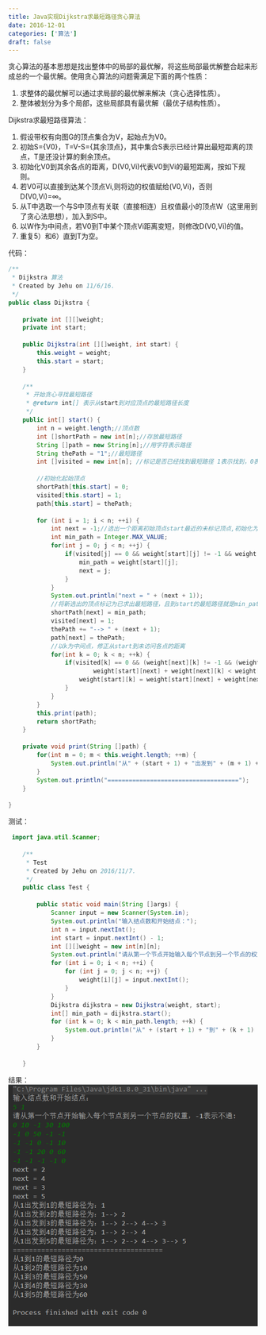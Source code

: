 ```yaml
---
title: Java实现Dijkstra求最短路径贪心算法
date: 2016-12-01
categories: ['算法']
draft: false
---
```


贪心算法的基本思想是找出整体中的局部的最优解，将这些局部最优解整合起来形成总的一个最优解。使用贪心算法的问题需满足下面的两个性质：

  1. 求整体的最优解可以通过求局部的最优解来解决（贪心选择性质）。
  2. 整体被划分为多个局部，这些局部具有最优解（最优子结构性质）。

Dijkstra求最短路径算法：

  1. 假设带权有向图G的顶点集合为V，起始点为V0。
  2. 初始S={V0}，T=V-S={其余顶点}，其中集合S表示已经计算出最短距离的顶点，T是还没计算的剩余顶点。
  3. 初始化V0到其余各点的距离，D(V0,Vi)代表V0到Vi的最短距离，按如下规则。
  4. 若V0可以直接到达某个顶点Vi,则将边的权值赋给(V0,Vi)，否则D(V0,Vi)=∞。
  5. 从T中选取一个与S中顶点有关联（直接相连）且权值最小的顶点W（这里用到了贪心法思想），加入到S中。
  6. 以W作为中间点，若V0到T中某个顶点Vi距离变短，则修改D(V0,Vi)的值。
  7. 重复5）和6）直到T为空。

代码：

```java
/**
 * Dijkstra 算法
 * Created by Jehu on 11/6/16.
 */
public class Dijkstra {

    private int [][]weight;
    private int start;

    public Dijkstra(int [][]weight, int start) {
        this.weight = weight;
        this.start = start;
    }

    /**
     * 开始贪心寻找最短路径
     * @return int[] 表示从start到对应顶点的最短路径长度
     */
    public int[] start() {
        int n = weight.length;//顶点数
        int []shortPath = new int[n];//存放最短路径
        String []path = new String[n];//用字符表示路径
        String thePath = "1";//最短路径
        int []visited = new int[n]; //标记是否已经找到最短路径 1表示找到，0表示未找到

        //初始化起始顶点
        shortPath[this.start] = 0;
        visited[this.start] = 1;
        path[this.start] = thePath;

        for (int i = 1; i < n; ++i) {
            int next = -1;//选出一个距离初始顶点start最近的未标记顶点,初始化为-1
            int min_path = Integer.MAX_VALUE;
            for(int j = 0; j < n; ++j) {
                if(visited[j] == 0 && weight[start][j] != -1 && weight[start][j] < min_path) {
                    min_path = weight[start][j];
                    next = j;
                }
            }
            System.out.println("next = " + (next + 1));
            //将新选出的顶点标记为已求出最短路径，且到start的最短路径就是min_path
            shortPath[next] = min_path;
            visited[next] = 1;
            thePath += "--> " + (next + 1);
            path[next] = thePath;
            //以k为中间点，修正从start到未访问各点的距离
            for(int k = 0; k < n; ++k) {
                if(visited[k] == 0 && (weight[next][k] != -1 && (weight[start][k] == -1 ||
                        weight[start][next] + weight[next][k] < weight[start][k]))){
                    weight[start][k] = weight[start][next] + weight[next][k];
                }
            }
        }
        this.print(path);
        return shortPath;
    }

    private void print(String []path) {
        for(int m = 0; m < this.weight.length; ++m) {
            System.out.println("从" + (start + 1) + "出发到" + (m + 1) + "的最短路径为：" + path[m]);
        }
        System.out.println("=====================================");
    }

}
```
测试：


```java
 import java.util.Scanner;
    
    /**
     * Test
     * Created by Jehu on 2016/11/7.
     */
    public class Test {
    
        public static void main(String []args) {
            Scanner input = new Scanner(System.in);
            System.out.println("输入结点数和开始结点：");
            int n = input.nextInt();
            int start = input.nextInt() - 1;
            int [][]weight = new int[n][n];
            System.out.println("请从第一个节点开始输入每个节点到另一个节点的权重，-1表示不通:");
            for (int i = 0; i < n; ++i) {
                for (int j = 0; j < n; ++j) {
                    weight[i][j] = input.nextInt();
                }
            }
            Dijkstra dijkstra = new Dijkstra(weight, start);
            int[] min_path = dijkstra.start();
            for (int k = 0; k < min_path.length; ++k) {
                System.out.println("从" + (start + 1) + "到" + (k + 1) + "的最短路径为" + min_path[k]);
            }
        }
    
    }
```

结果：
![](./images/Algorithm_Greedy.png)

